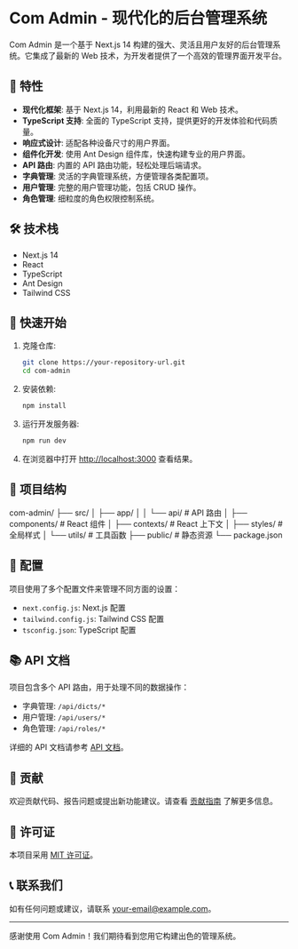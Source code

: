 # Com Admin - 现代化的后台管理系统

Com Admin 是一个基于 Next.js 14 构建的强大、灵活且用户友好的后台管理系统。它集成了最新的 Web 技术，为开发者提供了一个高效的管理界面开发平台。

## 🚀 特性

- **现代化框架**: 基于 Next.js 14，利用最新的 React 和 Web 技术。
- **TypeScript 支持**: 全面的 TypeScript 支持，提供更好的开发体验和代码质量。
- **响应式设计**: 适配各种设备尺寸的用户界面。
- **组件化开发**: 使用 Ant Design 组件库，快速构建专业的用户界面。
- **API 路由**: 内置的 API 路由功能，轻松处理后端请求。
- **字典管理**: 灵活的字典管理系统，方便管理各类配置项。
- **用户管理**: 完整的用户管理功能，包括 CRUD 操作。
- **角色管理**: 细粒度的角色权限控制系统。

## 🛠 技术栈

- Next.js 14
- React
- TypeScript
- Ant Design
- Tailwind CSS

## 🚦 快速开始

1. 克隆仓库:
   ```bash
   git clone https://your-repository-url.git
   cd com-admin
   ```

2. 安装依赖:
   ```bash
   npm install
   ```

3. 运行开发服务器:
   ```bash
   npm run dev
   ```

4. 在浏览器中打开 [http://localhost:3000](http://localhost:3000) 查看结果。

## 📁 项目结构
com-admin/
├── src/
│ ├── app/
│ │ └── api/ # API 路由
│ ├── components/ # React 组件
│ ├── contexts/ # React 上下文
│ ├── styles/ # 全局样式
│ └── utils/ # 工具函数
├── public/ # 静态资源
└── package.json

## 🔧 配置

项目使用了多个配置文件来管理不同方面的设置：

- `next.config.js`: Next.js 配置
- `tailwind.config.js`: Tailwind CSS 配置
- `tsconfig.json`: TypeScript 配置

## 📚 API 文档

项目包含多个 API 路由，用于处理不同的数据操作：

- 字典管理: `/api/dicts/*`
- 用户管理: `/api/users/*`
- 角色管理: `/api/roles/*`

详细的 API 文档请参考 [API 文档](link-to-your-api-docs)。

## 🤝 贡献

欢迎贡献代码、报告问题或提出新功能建议。请查看 [贡献指南](link-to-your-contributing-guide) 了解更多信息。

## 📄 许可证

本项目采用 [MIT 许可证](link-to-your-license-file)。

## 📞 联系我们

如有任何问题或建议，请联系 [your-email@example.com](mailto:your-email@example.com)。

---

感谢使用 Com Admin！我们期待看到您用它构建出色的管理系统。